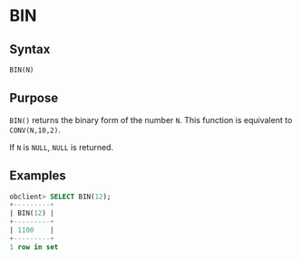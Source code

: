 # BIN

## Syntax

```sql
BIN(N)
```

## Purpose

`BIN()` returns the binary form of the number `N`. This function is equivalent to `CONV(N,10,2)`.

If `N` is `NULL`, `NULL` is returned.

## Examples

```sql
obclient> SELECT BIN(12);
+---------+
| BIN(12) |
+---------+
| 1100    |
+---------+
1 row in set
```
